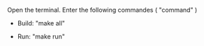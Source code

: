 
Open the terminal.
Enter the following commandes ( "command" )

- Build:
	"make all"

- Run:
	"make run"

